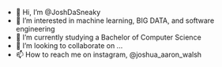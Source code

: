 - 👋 Hi, I’m @JoshDaSneaky
- 👀 I’m interested in machine learning, BIG DATA, and software engineering
- 🌱 I’m currently studying a Bachelor of Computer Science
- 💞️ I’m looking to collaborate on ...
- 📫 How to reach me on instagram, @joshua_aaron_walsh

<!---
JoshDaSneaky/JoshDaSneaky is a ✨ special ✨ repository because its `README.md` (this file) appears on your GitHub profile.
You can click the Preview link to take a look at your changes.
--->
